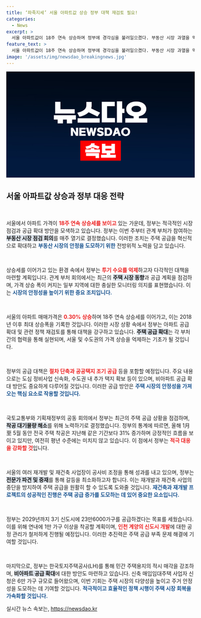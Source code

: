```yaml
---
title: ‘파죽지세’ 서울 아파트값 상승 정부 대책 재검토 필요!
categories:
  - News
excerpt: >
  서울 아파트값이 18주 연속 상승하며 정부에 경각심을 불러일으켰다. 부동산 시장 과열을 막기 위해 관계부처는 매주 점검 회의를 개최하며, 주택 공급 확대 방안을 원점 재검토 중이다.
feature_text: >
  서울 아파트값이 18주 연속 상승하며 정부에 경각심을 불러일으켰다. 부동산 시장 과열을 막기 위해 관계부처는 매주 점검 회의를 개최하며, 주택 공급 확대 방안을 원점 재검토 중이다.
image: '/assets/img/newsdao_breakingnews.jpg'
---
```


<p><img src="/assets/img/newsdao_breakingnews.jpg" alt="pcversion 속보" /></p>

<h2 data-ke-size="size26">서울 아파트값 상승과 정부 대응 전략</h2>

<p data-ke-size="size16">&nbsp;</p>

<p>서울에서 아파트 가격이 <b><span style="color: #ee2323;">18주 연속 상승세를 보이고</span></b> 있는 가운데, 정부는 적극적인 시장 점검과 공급 확대 방안을 모색하고 있습니다. 정부는 이번 주부터 관계 부처가 참여하는 <b><span style="background-color: #21538527;">부동산 시장 점검 회의</span></b>를 매주 열기로 결정했습니다. 이러한 조치는 주택 공급을 혁신적으로 확대하고 <b><span style="color: #1a5490;">부동산 시장의 안정을 도모하기 위한</span></b> 전방위적 노력을 담고 있습니다.</p>

<p data-ke-size="size16">&nbsp;</p>

<p>상승세를 이어가고 있는 환경 속에서 정부는 <b><span style="color: #ee2323;">투기 수요를 억제</span></b>하고자 다각적인 대책을 마련할 계획입니다. 관계 부처 회의에서는 최근의 <b><span style="background-color: #21538527;">주택 시장 동향</span></b>과 공급 계획을 점검하며, 가격 상승 폭이 커지는 일부 지역에 대한 충실한 모니터링 의지를 표현했습니다. 이는 <b><span style="color: #1a5490;">시장의 안정성을 높이기 위한 중요 조치입니다.</span></b></p>

<p data-ke-size="size16">&nbsp;</p>

<p>서울의 아파트 매매가격은 <b><span style="color: #ee2323;">0.30% 상승</span></b>하며 18주 연속 상승세를 이어가고, 이는 2018년 이후 최대 상승폭을 기록한 것입니다. 이러한 시장 상황 속에서 정부는 아파트 공급 확대 및 관련 정책 재검토를 통해 대책을 강구하고 있습니다. <b><span style="background-color: #21538527;">주택 공급 확대</span></b>는 각 부처 간의 협력을 통해 실현되며, 서울 및 수도권의 가격 상승을 억제하는 기초가 될 것입니다.</p>

<p data-ke-size="size16">&nbsp;</p>

<p>정부의 공급 대책은 <b><span style="color: #ee2323;">절차 단축과 공공택지 조기 공급</span></b> 등을 포함할 예정입니다. 주요 내용으로는 도심 정비사업 신속화, 수도권 내 추가 택지 확보 등이 있으며, 비아파트 공급 확대 방안도 중요하게 다루어질 것입니다. 이러한 공급 방안은 <b><span style="color: #1a5490;">주택 시장의 안정성을 가져오는 핵심 요소로 작용할 것입니다.</span></b></p>

<p data-ke-size="size16">&nbsp;</p>

<p>국토교통부와 기획재정부의 공동 회의에서 정부는 최근의 주택 공급 상황을 점검하며, <b><span style="background-color: #21538527;">착공 대기물량 해소</span></b>를 위해 노력하기로 결정했습니다. 정부의 통계에 따르면, 올해 1月至 5월 동안 전국 주택 착공은 지난해 같은 기간보다 31% 증가하며 긍정적인 흐름을 보이고 있지만, 여전히 평년 수준에는 미치지 않고 있습니다. 이 점에서 정부는 <b><span style="color: #ee2323;">적극 대응을 강화할 것</span></b>입니다.</p>

<p data-ke-size="size16">&nbsp;</p>

<p>서울의 여러 재개발 및 재건축 사업장이 공사비 조정을 통해 성과를 내고 있으며, 정부는 <b><span style="background-color: #21538527;">전문가 파견 및 중재</span></b>를 통해 갈등을 최소화하고자 합니다. 이는 재개발과 재건축 사업의 중단을 방지하여 주택 공급을 원활히 할 수 있도록 도와줄 것입니다. <b><span style="color: #1a5490;">재건축과 재개발 프로젝트의 성공적인 진행은 주택 공급 증가를 도모하는 데 있어 중요한 요소입니다.</span></b></p>

<p data-ke-size="size16">&nbsp;</p>

<p>정부는 2029년까지 3기 신도시에 23만6000가구를 공급하겠다는 목표를 세웠습니다. 이를 위해 연내에 1만 가구 이상을 착공할 계획이며, <b><span style="color: #ee2323;">인천 계양의 신도시 개발</span></b>에 대한 공정 관리가 철저하게 진행될 예정입니다. 이러한 추진력은 주택 공급 부족 문제 해결에 기여할 것입니다.</p>

<p data-ke-size="size16">&nbsp;</p>

<p>마지막으로, 정부는 한국토지주택공사(LH)를 통해 민간 주택용지의 적시 매각을 강조하며, <b><span style="background-color: #21538527;">비아파트 공급 확대</span></b>에 대한 방안도 마련하고 있습니다. 신축 매입임대주택 사업자 신청은 6만 가구 규모로 들어왔으며, 이번 기회는 주택 시장의 다양성을 높이고 주거 안정성을 도모하는 데 기여할 것입니다. <b><span style="color: #1a5490;">적극적이고 효율적인 정책 시행이 주택 시장 회복을 가속화할 것입니다.</span></b></p>
실시간 뉴스 속보는, <a href="https://newsdao.kr" rel="dofollow">https://newsdao.kr</a>


